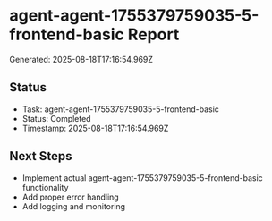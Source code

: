 # agent-agent-1755379759035-5-frontend-basic Report

Generated: 2025-08-18T17:16:54.969Z

## Status
- Task: agent-agent-1755379759035-5-frontend-basic
- Status: Completed
- Timestamp: 2025-08-18T17:16:54.969Z

## Next Steps
- Implement actual agent-agent-1755379759035-5-frontend-basic functionality
- Add proper error handling
- Add logging and monitoring
